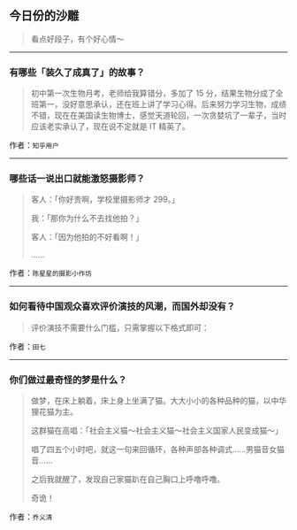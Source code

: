 ## 今日份的沙雕

> 看点好段子，有个好心情～


 
---

### 有哪些「装久了成真了」的故事？

> 初中第一次生物月考，老师给我算错分，多加了 15 分，结果生物分成了全班第一，没好意思承认，还在班上讲了学习心得。后来努力学习生物，成绩不错，现在在美国读生物博士，感觉天道轮回，一次贪婪坑了一辈子，当时应该老实承认了，现在说不定就是 IT 精英了。


作者：`知乎用户`

---

### 哪些话一说出口就能激怒摄影师？

> 客人：「你好贵啊，学校里摄影师才 299。」
> 
> 我：「那你为什么不去找他拍？」
> 
> 客人：「因为他拍的不好看啊！」
> 
> ……


作者：`陈星星的摄影小作坊`

---

### 如何看待中国观众喜欢评价演技的风潮，而国外却没有？

> 评价演技不需要什么门槛，只需掌握以下格式即可：


作者：`田七`

---

### 你们做过最奇怪的梦是什么？

> 做梦，在床上躺着，床上身上坐满了猫。大大小小的各种品种的猫，以中华狸花猫为主。
> 
> 这群猫在高唱：「社会主义猫～社会主义猫～社会主义国家人民变成猫～」
> 
> 唱了四五个小时吧，就这一句来回循环，各种声部各种调式……男猫音女猫音……
> 
> 之后我就醒了，发现自己家猫趴在自己胸口上呼噜呼噜。
> 
> 奇诡！


作者：`乔义清`